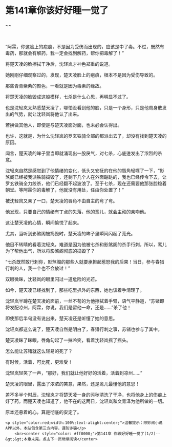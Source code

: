# 第141章你该好好睡一觉了
~~
    	    <p name="pagetop" href="javascript:void(0);" onclick="return false" style="line-height: 35px;padding: 10px;color: #333;"> </p><p>“阿霖，你这脸上的疤痕，不是因为受伤而出现的，应该是中了毒。不过，既然有毒药，那就会有解药，我一定会找到解药，帮你把毒解了！”</p><p>将楚天凌的脸擦拭干净后，沈轻岚才神色郑重的说道。</p><p>她刚刚仔细观察过的，发现，楚天凌脸上的疤痕，根本不是因为受伤导致的。</p><p>那些青青紫紫的颜色，一看就是因为毒素的缘故。</p><p>将楚天凌的脸毁成这般模样，七杀是什么心思，再明显不过了。</p><p>也是沈轻岚太熟悉楚天凌了，哪怕没看到他的脸，只是一个身形，只是他周身散发出的气势，就让沈轻岚将他认了出来。</p><p>若换做其他人，即使是与楚天凌面对面，也未必会认得出。</p><p>也许，这就是，为什么沈轻岚的罗玄铁骑全部的都派出去了，却没有找到楚天凌的原因。</p><p>闻言，楚天凌的眸子里当即就涌现出一股戾气，对七杀，心底迸发出了浓烈的杀意。</p><p>沈轻岚自然是感觉到了他情绪的变化，低头又安抚的在他的唇角轻啄了一下，“影煞阁已经被我派铁骑捣毁了，还剩下几个人在外面蹦跶的，我也已经传令下去，让罗玄铁骑全力绞杀，他们已经翻不起波浪了。至于七杀，现在还需要他那张脸稳着朝堂。等阿霖你的毒解了，他就没有用处，任由你处置了！”</p><p>被沈轻岚又亲了一口，楚天凌的唇角不由自主的弯了弯。</p><p>他发现，只要自己的情绪有丁点的失落，他的鸾儿，就会主动的亲吻他。</p><p>这让楚天凌的心情，瞬间愉悦了起来。</p><p>尤其，当听到影煞阁被捣毁时，楚天凌的眸子里瞬间闪起了亮光。</p><p>他目不转睛的看着沈轻岚，难道是因为他被七杀和影煞阁的杀手行刺，所以，鸾儿为了帮他出气，所以将影煞阁彻底的捣毁了？</p><p>“七杀既然敢行刺你，影煞阁的那些人就要承担起惹怒我的后果！当日，参与春猎行刺的人，我一个也不会放过！”</p><p>双眼微眯，沈轻岚的眼里闪过一道危险的光芒。</p><p>如今，楚天凌已经找到了，那些吃里扒外的东西，她也该着手清理了。</p><p>沈轻岚半蹲在楚天凌的面前，一丝不苟的为他擦拭着手臂，语气平静道，“苏锗即将发配凉州，阿霖，你说，我们是留他一命，还是……”杀了他！</p><p>即使那后半句没有说出来，楚天凌还是听懂了她的意思。</p><p>沈轻岚都这么说了，楚天凌自然是明白了，春猎行刺之事，苏锗也参与了其中。</p><p>楚天凌眯了眯眼，唇角勾起了一抹冷笑，看着沈轻岚摇了摇头。</p><p>怎么能让苏锗就这么轻易的死了？</p><p>有时候，活着，可比死，更难受！</p><p>沈轻岚轻笑了一声，“那好，我们就让他好好的活着，活着到凉州……”</p><p>楚天凌的眼里，露出了浓浓的笑意，果然，还是鸾儿最懂他的意思！</p><p>差不多半个时辰，沈轻岚才将楚天凌一身的污秽清洗了干净，也将他身上的伤痕上好了药。而楚天凌也知道了，他不在的这两日，沈轻岚和文青泽为他所做的一切。</p><p>原本还悬着的心，算是彻底的安定了。</p>
    	
   	<p style="color:red;width:100%;text-alight:center;">温馨提示：除妙阅小说APP以外，本站包含第三方内容，谨防诈骗</p>
    	<br><center style="color: #ff0000;">第141章 你该好好睡一觉了(1/2)--&gt;&gt;本章未完，点击下一页继续阅读</center>
    	